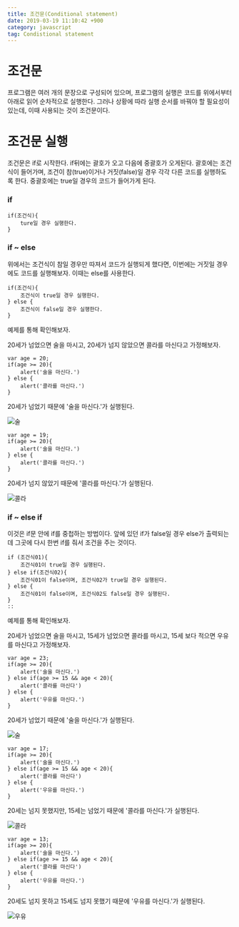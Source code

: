 ```yaml
---
title: 조건문(Conditional statement)
date: 2019-03-19 11:10:42 +900
category: javascript
tag: Condistional statement
---
```

# 조건문 
프로그램은 여러 개의 문장으로 구성되어 있으며, 프로그램의 실행은 코드를 위에서부터 아래로 읽어 순차적으로 실행한다. 그러나 상황에 따라 실행 순서를 바꿔야 할 필요성이 있는데, 이때 사용되는 것이 조건문이다. 

# 조건문 실행
조건문은 if로 시작한다. if뒤에는 괄호가 오고 다음에 중괄호가 오게된다. 괄호에는 조건식이 들어가며, 조건이 참(true)이거나 거짓(false)일 경우 각각 다른 코드를 실행하도록 한다. 중괄호에는 true일 경우의 코드가 들어가게 된다.

### if

```
if(조건식){
    ture일 경우 실행한다.
}
```
### if ~ else

위에서는 조건식이 참일 경우만 따져서 코드가 실행되게 했다면, 이번에는 거짓일 경우에도 코드를 실행해보자.
이때는 else를 사용한다.
```
if(조건식){
    조건식이 true일 경우 실행한다.
} else {
    조건식이 false일 경우 실행한다.
}
```
예제를 통해 확인해보자.

20세가 넘었으면 술을 마시고, 20세가 넘지 않았으면 콜라를 마신다고 가정해보자.
```
var age = 20;
if(age >= 20){
    alert('술을 마신다.')
} else {
    alert('콜라를 마신다.')
}
```

20세가 넘었기 때문에 '술을 마신다.'가 실행된다.

![술](https://user-images.githubusercontent.com/46247666/56226508-564d6700-60ae-11e9-9977-4addd0a4f650.jpg)


```
var age = 19;
if(age >= 20){
    alert('술을 마신다.')
} else {
    alert('콜라를 마신다.')
}
```

20세가 넘지 않았기 때문에 '콜라를 마신다.'가 실행된다.

![콜라](https://user-images.githubusercontent.com/46247666/56226513-58afc100-60ae-11e9-91fb-044a6a384185.jpg)

### if ~ else if

이것은 if문 안에 if를 중첩하는 방법이다. 앞에 있던 if가 false일 경우 else가 출력되는데 그곳에 다시 한번 if를 줘서 조건을 주는 것이다.

```
if (조건식01){
    조건식01이 true일 경우 실행된다.
} else if(조건식02){
    조건식01이 false이며, 조건식02가 true일 경우 실행된다.
} else {
    조건식01이 false이며, 조건식02도 false일 경우 실행된다.
}
::
```

예제를 통해 확인해보자.

20세가 넘었으면 술을 마시고, 15세가 넘었으면 콜라를 마시고, 15세 보다 적으면 우유를 마신다고 가정해보자.

```
var age = 23;
if(age >= 20){
    alert('술을 마신다.')
} else if(age >= 15 && age < 20){
    alert('콜라를 마신다')
} else {
    alert('우유를 마신다.')
}
```
20세가 넘었기 때문에 '술을 마신다.'가 실행된다.

![술](https://user-images.githubusercontent.com/46247666/56226508-564d6700-60ae-11e9-9977-4addd0a4f650.jpg)


```
var age = 17;
if(age >= 20){
    alert('술을 마신다.')
} else if(age >= 15 && age < 20){
    alert('콜라를 마신다')
} else {
    alert('우유를 마신다.')
}
```
20세는 넘지 못했지만, 15세는 넘었기 때문에 '콜라를 마신다.'가 실행된다.

![콜라](https://user-images.githubusercontent.com/46247666/56226513-58afc100-60ae-11e9-91fb-044a6a384185.jpg)
```
var age = 13;
if(age >= 20){
    alert('술을 마신다.')
} else if(age >= 15 && age < 20){
    alert('콜라를 마신다')
} else {
    alert('우유를 마신다.')
}
```

20세도 넘지 못하고 15세도 넘지 못했기 때문에 '우유를 마신다.'가 실행된다.

![우유](https://user-images.githubusercontent.com/46247666/56226518-5b121b00-60ae-11e9-8038-8b6cdf1bff29.jpg)
